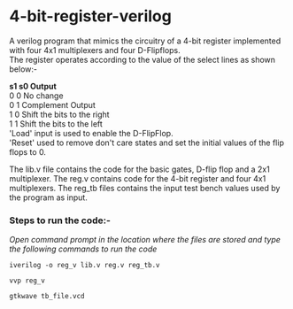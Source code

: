 # 4-bit-register-verilog
A verilog program that mimics the circuitry of a 4-bit register implemented with four 4x1 multiplexers and four D-Flipflops.  
The register operates according to the value of the select lines as shown below:-  
  
**s1          s0     Output**   
0             0      No change  
0             1      Complement Output  
1             0      Shift the bits to the right  
1             1      Shift the bits to the left    
'Load' input is used to enable the D-FlipFlop.  
'Reset' used to remove don't care states and set the initial values of the flip flops to 0.  
  
The lib.v file contains the code for the basic gates, D-flip flop and a 2x1 multiplexer. The reg.v contains code for the 4-bit register and four 4x1 multiplexers. The reg_tb files contains the input test bench values used by the program as input.  
 
### Steps to run the code:-      
 _Open command prompt in the location where the files are stored and type the following commands to run the code_
 
 ``` 
 iverilog -o reg_v lib.v reg.v reg_tb.v  
 ``` 
 ``` 
 vvp reg_v  
 ```
``` 
gtkwave tb_file.vcd 
``` 
